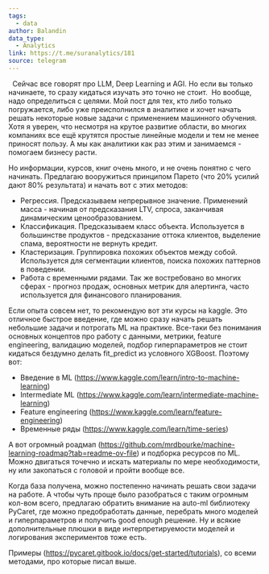 ```yaml
---
tags:
  - data
author: Balandin
data_type:
  - Analytics
link: https://t.me/suranalytics/181
source: telegram
---
```

 
Сейчас все говорят про LLM, Deep Learning и AGI. Но если вы только начинаете, то сразу кидаться изучать это точно не стоит. 
Но вообще, надо определиться с целями. Мой пост для тех, кто либо только погружается, либо уже преисполнился в аналитике и хочет начать решать некоторые новые задачи с применением машинного обучения. Хотя я уверен, что несмотря на крутое развитие области, во многих компаниях все ещё крутятся простые линейные модели и тем не менее приносят пользу. А мы как аналитики как раз этим и занимаемся - помогаем бизнесу расти. 

Но информации, курсов, книг очень много, и не очень понятно с чего начинать. Предлагаю вооружиться принципом Парето (что 20% усилий дают 80% результата) и начать вот с этих методов: 

- Регрессия. Предсказываем непрерывное значение. Применений масса - начиная от предсказания LTV, спроса, заканчивая динамическим ценообразованием.  
- Классификация. Предсказываем класс объекта. Используется в большинстве продуктов - предсказание оттока клиентов, выделение спама, вероятности не вернуть кредит. 
- Кластеризация. Группировка похожих объектов между собой. Используется для сегментации клиентов, поиска похожих паттернов в поведении.  
- Работа с временными рядами. Так же востребовано во многих сферах - прогноз продаж, основных метрик для алертинга, часто используется для финансового планирования.  

Если опыта совсем нет, то рекомендую вот эти курсы на kaggle. Это отличное быстрое введение, где можно сразу начать решать небольшие задачи и потрогать ML на практике. Все-таки без понимания основных концептов про работу с данными, метрики, feature engineering, валидацию моделей, подбор гиперпараметров не стоит кидаться бездумно делать fit_predict из условного XGBoost. Поэтому вот:

- Введение в ML (https://www.kaggle.com/learn/intro-to-machine-learning)
- Intermediate ML (https://www.kaggle.com/learn/intermediate-machine-learning)
- Feature engineering (https://www.kaggle.com/learn/feature-engineering)
- Временные ряды (https://www.kaggle.com/learn/time-series)

А вот огромный роадмап (https://github.com/mrdbourke/machine-learning-roadmap?tab=readme-ov-file) и подборка ресурсов по ML. Можно двигаться точечно и искать материалы по мере необходимости, ну или закопаться с головой и пройти вообще все. 

Когда база получена, можно постепенно начинать решать свои задачи на работе. А чтобы чуть проще было разобраться с таким огромным кол-вом всего, предлагаю обратить внимание на auto-ml библиотеку PyCaret, где можно предобработать данные, перебрать много моделей и гиперпараметров и получить good enough решение. Ну и всякие дополнительные плюшки в виде интерпретируемости моделей и логирования экспериментов тоже есть. 

Примеры (https://pycaret.gitbook.io/docs/get-started/tutorials), со всеми методами, про которые писал выше.